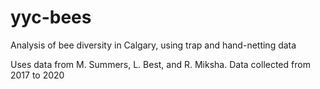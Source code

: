 # yyc-bees
Analysis of bee diversity in Calgary, using trap and hand-netting data

Uses data from M. Summers, L. Best, and R. Miksha. Data collected from 2017 to 2020
